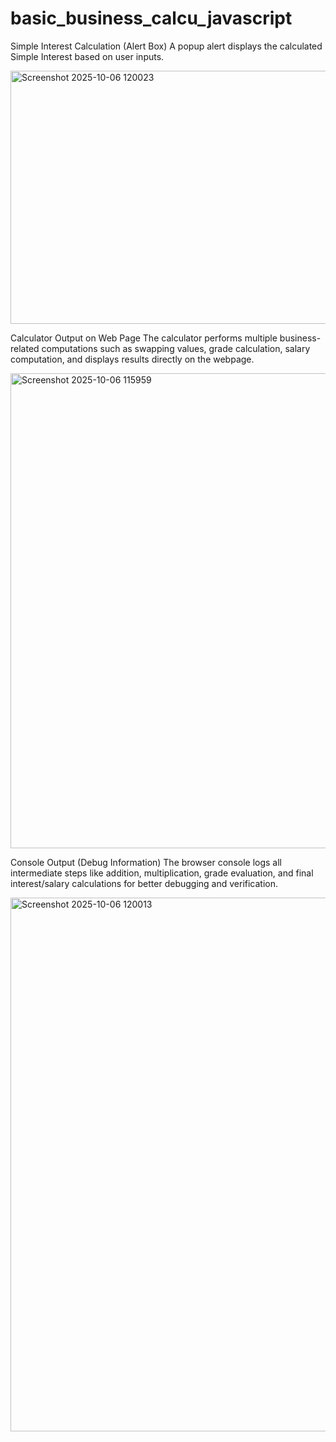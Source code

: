 # basic_business_calcu_javascript

Simple Interest Calculation (Alert Box)
A popup alert displays the calculated Simple Interest based on user inputs.

<img width="1102" height="405" alt="Screenshot 2025-10-06 120023" src="https://github.com/user-attachments/assets/c618a83e-b8f0-419c-bb29-3cfaa49c971b" />


Calculator Output on Web Page
The calculator performs multiple business-related computations such as swapping values, grade calculation, salary computation, and displays results directly on the webpage.

<img width="958" height="760" alt="Screenshot 2025-10-06 115959" src="https://github.com/user-attachments/assets/52ef70ec-a88b-4f49-9955-b7faa845bf86" />


Console Output (Debug Information)
The browser console logs all intermediate steps like addition, multiplication, grade evaluation, and final interest/salary calculations for better debugging and verification.

<img width="627" height="854" alt="Screenshot 2025-10-06 120013" src="https://github.com/user-attachments/assets/ec062cba-7516-45b2-a5c8-89933c658886" />
